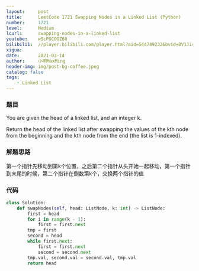 ```yaml
---
layout:     post
title:      LeetCode 1721 Swapping Nodes in a Linked List (Python)
number:     1721
level:      Medium
lcurl:      swapping-nodes-in-a-linked-list
youtube:    wScPGCOGZ60
bilibili1:  //player.bilibili.com/player.html?aid=544749232&bvid=BV1Ji4y1P7Xc&cid=310503343&page=1
xigua:      
date:       2021-03-14
author:     小明MaxMing
header-img: img/post-bg-coffee.jpeg
catalog: false
tags:
    - Linked List
---
```


### 题目

You are given the head of a linked list, and an integer k.

Return the head of the linked list after swapping the values of the kth node from the beginning and the kth node from the end (the list is 1-indexed).

### 解题思路

第一个指针先移动到第k个位置，之后第二个指针从头开始一起移动，第一个指针到末尾的时候，第二个指针在倒数第k个，交换两个指针的值

### 代码
```python
class Solution:
    def swapNodes(self, head: ListNode, k: int) -> ListNode:
        first = head
        for i in range(k - 1):
            first = first.next
        tmp = first
        second = head
        while first.next:
            first = first.next
            second = second.next
        tmp.val, second.val = second.val, tmp.val
        return head
```
